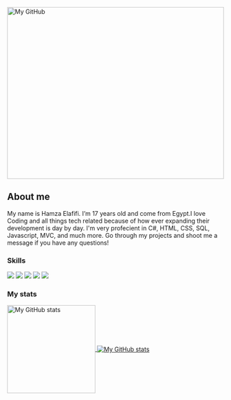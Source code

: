 <img width="100%" height="400px" align="center" object-fit="none" src="https://images.unsplash.com/photo-1461749280684-dccba630e2f6?ixlib=rb-1.2.1&ixid=MnwxMjA3fDB8MHxwaG90by1wYWdlfHx8fGVufDB8fHx8&auto=format&fit=crop&w=1169&q=80" alt="My GitHub" />

## About me

My name is Hamza Elafifi. I’m 17 years old and come from Egypt.I love Coding and all things tech related because of how ever expanding their development is day by day. I'm very profecient in C#, HTML, CSS, SQL, Javascript, MVC, and much more. Go through my projects and shoot me a message if you have any questions!

### Skills

![](https://img.shields.io/badge/code-javascript-informational?style=for-the-badge&logo=javascript&logoColor=white&color=51be8d)
![](https://img.shields.io/badge/code-node-informational?style=for-the-badge&logo=javascript&logoColor=white&color=51be8d)
![](https://img.shields.io/badge/code-c%23-informational?style=for-the-badge&logo=csharp&logoColor=white&color=51be8d)
![](https://img.shields.io/badge/web-html-informational?style=for-the-badge&logo=html5&logoColor=white&color=51be8d)
![](https://img.shields.io/badge/web-css-informational?style=for-the-badge&logo=css3&logoColor=white&color=51be8d)

### My stats

<a href="https://github.com/hamza-exe">
  <img height="205px" align="center" src="https://github-readme-stats.vercel.app/api?username=hamza-exe&theme=vue&show_icons=true" alt="My GitHub stats" />
</a>
<a href="https://github.com/hamza-exe">
  <img align="center" src="https://github-readme-stats.vercel.app/api/top-langs/?username=hamza-exe&theme=vue&hide=Ruby&show_icons=true&langs_count=3" alt="My 
  GitHub stats"/>
</a>
